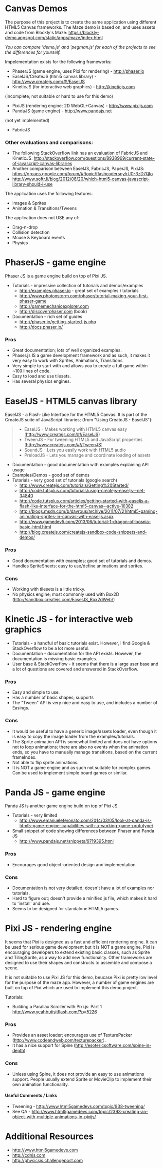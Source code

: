 Canvas Demos
============
The purpose of this project is to create the same application using different HTML5 Canvas
frameworks. The Maze demo is based on, and uses assets and code from Blockly's Maze:
    https://blockly-demo.appspot.com/static/apps/maze/index.html

*You can compare 'demo.js' and 'pegman.js' for each of the projects to see the differences for yourself.*

Impelementation exists for the following frameworks:
* PhaserJS (game engine, uses Pixi for rendering) - http://phaser.io
* EaselJS/CreateJS (html5 canvas library) - http://www.createjs.com/#!/EaselJS
* KineticJS (for interactive web graphics) - http://kineticjs.com

(incomplete; not suitable or hard to use for this demo)
* PixiJS (rendering engine; 2D WebGL+Canvas) - http://www.pixijs.com
* PandaJS (game engine) - http://www.pandajs.net

(not yet implemented)
* FabricJS

### Other evaluations and comparisons:
* The following StackOverflow link has an evaluation of FabricJS and KineticJS:
  http://stackoverflow.com/questions/8938969/current-state-of-javascript-canvas-libraries
* Another comparison between EaselJS, FabricJS, PaperJS, PixiJS:
  https://groups.google.com/forum/#!topic/flashcodersny/rU0-3zD7QIo
* http://www.softr.li/blog/2012/06/20/which-html5-canvas-javascript-library-should-i-use

The application uses the following features:
* Images & Sprites
* Animation & Transitions/Tweens

The application does not USE any of:
* Drag-n-drop
* Collision detection
* Mouse & Keyboard events
* Physics

PhaserJS - game engine
======================
Phaser JS is a game engine build on top of Pixi JS.
* Tutorials - impressive collection of tutorials and demos/examples
  - http://examples.phaser.io - great set of examples / tutorials
  - http://www.photonstorm.com/phaser/tutorial-making-your-first-phaser-game
  - http://gamemechanicexplorer.com
  - http://discoverphaser.com (book)
* Documentation - rich set of guides
  - http://phaser.io/getting-started-js.php
  - http://docs.phaser.io/

### Pros
* Great documentation; lots of well organized examples.
* Phaser.js IS a game development framework and as such, it makes it very easy to work with
  Sprites, Animations, Transitions.
* Very simple to start with and allows you to create a full game within ~100 lines of code.
* Easy to load and use tilesets.
* Has several physics engines.


EaselJS - HTML5 canvas library
==============================
EaselJS - a Flash-Like Interface for the HTML5 Canvas. It is part of the CreateJS suite of JavaScript
libraries; (from "Using CreateJS - EaselJS"):
>- EaselJS - Makes working with HTML5 canvas easy (http://www.createjs.com/#!/EaselJS)
>- TweenJS - For tweening HTML5 and JavaScript properties (http://www.createjs.com/#!/TweenJS)
>- SoundJS - Lets you easily work with HTML5 audio
>- PreloadJS - Lets you manage and coordinate loading of assets

* Documentation - good documentation with examples explaining API usage
* Examples/Demos - good set of demos
* Tutorials - very good set of tutorials (google search)
  - http://www.createjs.com/tutorials/Getting%20Started/
  - http://code.tutsplus.com/tutorials/using-createjs-easeljs--net-34840
  - http://code.tutsplus.com/articles/getting-started-with-easeljs-a-flash-like-interface-for-the-html5-canvas--active-10382
  - http://blogs.msdn.com/b/davrous/archive/2011/07/21/html5-gaming-animating-sprites-in-canvas-with-easeljs.aspx
  - http://www.gamedev5.com/2013/06/tutorial-1-dragon-of-bosnia-basic-html.html
  - http://blog.createjs.com/createjs-sandbox-code-snippets-and-demos/

### Pros
* Good documentation with examples; good set of tutorials and demos.
* Handles SpriteSheets; easy to use/define animations and sprites.

### Cons
* Working with tilesets is a little tricky.
* No physics engine; most commonly used with Box2D (http://sandbox.createjs.com/EaselJS_Box2dWeb/)

Kinetic JS - for interactive web graphics
=========================================
* Tutorials - a handful of basic tutorials exist. However, I find Google & StackOverflow
  to be a lot more useful.
* Documentation - documentation for the API exists. However, the documentation is missing
  basic examples.
* User base & StackOverflow - it seems that there is a large user base and a lot of questions
  are covered and answered in StackOverflow.

### Pros
* Easy and simple to use.
* Has a number of basic shapes; supports 
* The "Tween" API is very nice and easy to use, and includes a number of Easings.

### Cons
* It would be useful to have a generic image/assets loader, even though it is easy to copy the
  image loader from the examples/tutorials.
* The Sprite animation API is somewhat limited and does not have options not to loop
  animations; there are also no events when the animation ends, so you have to manually manage 
  transitions, based on the current frameIndex.
* Not able to flip sprite animations.
* It is NOT a game engine and as such not suitable for complex games.
  Can be used to implement simple board games or similar.


Panda JS - game engine
======================
Panda JS is another game engine build on top of Pixi JS.
* Tutorials - very limited
  - http://www.emanueleferonato.com/2014/03/05/look-at-panda-js-html5-game-engine-capabilities-with-a-working-game-prototype/
* Small snippet of code showing differences between Phaser and Panda JS
  - http://www.pandajs.net/snippets/9719395.html

### Pros
* Encourages good object-oriented design and implementation

### Cons
* Documentation is not very detailed; doesn't have a lot of examples nor tutorials.
* Hard to figure out; doesn't provide a minified js file, which makes it hard to 'install' and use.
* Seems to be designed for standalone HTML5 games.


Pixi JS - rendering engine
==========================
It seems that Pixi is designed as a fast and efficient rendering engine. It can be used for serious
game development but it is NOT a game engine. Pixi is encouraging developers to
extend existing basic classes, such as Sprite and TilingSprite, as a way to add new functionality.
Other frameworks are designed to use their shapes and constructs to assemble and compose a scene.

It is not suitable to use Pixi JS for this demo, beucase Pixi is pretty low level for the purpose of
the maze app. However, a number of game engines are built on top of Pixi which are used to implement
this demo project.

Tutorials:
- Building a Parallax Scroller with Pixi.js: Part 1
    http://www.yeahbutisitflash.com/?p=5226

### Pros
* Provides an asset loader; encourages use of TexturePacker (http://www.codeandweb.com/texturepacker).
* It has a nice support for Spine (http://esotericsoftware.com/spine-in-depth).

### Cons
* Unless using Spine, it does not provide an easy to use animations support. People usually extend
  Sprite or MovieClip to implement their own animation functionality.

#### Useful Comments / Links
* Tweening - http://www.html5gamedevs.com/topic/938-tweening/
* See QA - http://www.html5gamedevs.com/topic/2393-creating-an-object-with-multiple-animations-in-pixijs/



Additional Resources
====================
* http://www.html5gamedevs.com
* http://cdnjs.com
* http://physicsjs.challengepost.com

